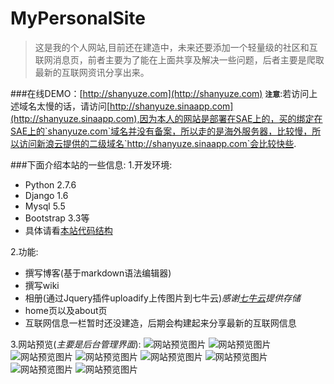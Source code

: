 # MyPersonalSite

>这是我的个人网站,目前还在建造中，未来还要添加一个轻量级的社区和互联网消息页，前者主要为了能在上面共享及解决一些问题，后者主要是爬取最新的互联网资讯分享出来。

###在线DEMO：[http://shanyuze.com](http://shanyuze.com)
**`注意`**:若访问上述域名太慢的话，请访问[http://shanyuze.sinaapp.com](http://shanyuze.sinaapp.com),因为本人的网站是部署在SAE上的，买的绑定在SAE上的`shanyuze.com`域名并没有备案，所以走的是海外服务器，比较慢，所以访问新浪云提供的二级域名`http://shanyuze.sinaapp.com`会比较快些.

###下面介绍本站的一些信息:
1.开发环境:

 - Python 2.7.6
 - Django 1.6
 - Mysql 5.5
 - Bootstrap 3.3等
 - 具体请看[本站代码结构](http://shanyuze.sinaapp.com/about/)

2.功能:

 - 撰写博客(基于markdown语法编辑器)
 - 撰写wiki
 - 相册(通过Jquery插件uploadify上传图片到七牛云)*感谢[七牛云](http://www.qiniu.com/)提供存储*
 - home页以及about页
 - 互联网信息一栏暂时还没建造，后期会构建起来分享最新的互联网信息

3.网站预览(*主要是后台管理界面*):
![网站预览图片](http://7tea3c.com1.z0.glb.clouddn.com/site1.png?imageView/2/w/1120)
![网站预览图片](http://7tea3c.com1.z0.glb.clouddn.com/site2.png?imageView/2/w/1120)
![网站预览图片](http://7tea3c.com1.z0.glb.clouddn.com/site3.png?imageView/2/w/1120)
![网站预览图片](http://7tea3c.com1.z0.glb.clouddn.com/site4.png?imageView/2/w/1120)
![网站预览图片](http://7tea3c.com1.z0.glb.clouddn.com/site7.png?imageView/2/w/1120)
![网站预览图片](http://7tea3c.com1.z0.glb.clouddn.com/site5.png?imageView/2/w/1120)
![网站预览图片](http://7tea3c.com1.z0.glb.clouddn.com/site8.png?imageView/2/w/1120)
![网站预览图片](http://7tea3c.com1.z0.glb.clouddn.com/site6.png?imageView/2/w/1120)
